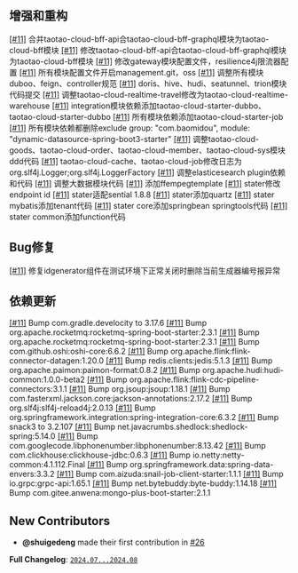 ## 增强和重构

[[#11]](https://github.com/shuigedeng/taotao-cloud-project/issues/11) 合并taotao-cloud-bff-api合taotao-cloud-bff-graphql模块为taotao-cloud-bff模块 
[[#11]](https://github.com/shuigedeng/taotao-cloud-project/issues/11) 修改taotao-cloud-bff-api合taotao-cloud-bff-graphql模块为taotao-cloud-bff模块 
[[#11]](https://github.com/shuigedeng/taotao-cloud-project/issues/11) 修改gateway模块配置文件，resilience4j限流器配置 
[[#11]](https://github.com/shuigedeng/taotao-cloud-project/issues/11) 所有模块配置文件开启management.git，oss 
[[#11]](https://github.com/shuigedeng/taotao-cloud-project/issues/11) 调整所有模块duboo、feign、controller规范 
[[#11]](https://github.com/shuigedeng/taotao-cloud-project/issues/11) doris、hive、hudi、seatunnel、trion模块代码提交 
[[#11]](https://github.com/shuigedeng/taotao-cloud-project/issues/11) 调整taotao-cloud-realtime-travel修改为taotao-cloud-realtime-warehouse 
[[#11]](https://github.com/shuigedeng/taotao-cloud-project/issues/11) integration模块依赖添加taotao-cloud-starter-dubbo、taotao-cloud-starter-dubbo 
[[#11]](https://github.com/shuigedeng/taotao-cloud-project/issues/11) 所有模块依赖添加taotao-cloud-starter-job 
[[#11]](https://github.com/shuigedeng/taotao-cloud-project/issues/11) 所有模块依赖都删除exclude group: "com.baomidou", module: "dynamic-datasource-spring-boot3-starter" 
[[#11]](https://github.com/shuigedeng/taotao-cloud-project/issues/11) 调整taotao-cloud-goods、taotao-cloud-order、taotao-cloud-member、taotao-cloud-sys模块ddd代码 
[[#11]](https://github.com/shuigedeng/taotao-cloud-project/issues/11) taotao-cloud-cache、taotao-cloud-job修改日志为org.slf4j.Logger;org.slf4j.LoggerFactory 
[[#11]](https://github.com/shuigedeng/taotao-cloud-project/issues/11) 调整elasticesearch plugin依赖和代码 
[[#11]](https://github.com/shuigedeng/taotao-cloud-project/issues/11) 调整大数据模块代码 
[[#11]](https://github.com/shuigedeng/taotao-cloud-project/issues/11) 添加ffempegtemplate 
[[#11]](https://github.com/shuigedeng/taotao-cloud-project/issues/11) stater修改endpoint id 
[[#11]](https://github.com/shuigedeng/taotao-cloud-project/issues/11) stater适配sential 1.8.8 
[[#11]](https://github.com/shuigedeng/taotao-cloud-project/issues/11) stater添加quartz 
[[#11]](https://github.com/shuigedeng/taotao-cloud-project/issues/11) stater mybatis添加tenant代码 
[[#11]](https://github.com/shuigedeng/taotao-cloud-project/issues/11) stater core添加springbean springtools代码 
[[#11]](https://github.com/shuigedeng/taotao-cloud-project/issues/11) stater common添加function代码 

## Bug修复

[[#11]](https://github.com/shuigedeng/taotao-cloud-project/issues/11) 修复idgenerator组件在测试环境下正常关闭时删除当前生成器编号报异常 

## 依赖更新

[[#11]](https://github.com/shuigedeng/taotao-cloud-project/issues/11) Bump  com.gradle.develocity to 3.17.6 
[[#11]](https://github.com/shuigedeng/taotao-cloud-project/issues/11) Bump org.apache.rocketmq:rocketmq-spring-boot-starter:2.3.1 
[[#11]](https://github.com/shuigedeng/taotao-cloud-project/issues/11) Bump org.apache.rocketmq:rocketmq-spring-boot-starter:2.3.1 
[[#11]](https://github.com/shuigedeng/taotao-cloud-project/issues/11) Bump com.github.oshi:oshi-core:6.6.2 
[[#11]](https://github.com/shuigedeng/taotao-cloud-project/issues/11) Bump org.apache.flink:flink-connector-datagen:1.20.0 
[[#11]](https://github.com/shuigedeng/taotao-cloud-project/issues/11) Bump redis.clients:jedis:5.1.3 
[[#11]](https://github.com/shuigedeng/taotao-cloud-project/issues/11) Bump org.apache.paimon:paimon-format:0.8.2 
[[#11]](https://github.com/shuigedeng/taotao-cloud-project/issues/11) Bump org.apache.hudi:hudi-common:1.0.0-beta2 
[[#11]](https://github.com/shuigedeng/taotao-cloud-project/issues/11) Bump org.apache.flink:flink-cdc-pipeline-connectors:3.1.1 
[[#11]](https://github.com/shuigedeng/taotao-cloud-project/issues/11) Bump org.jsoup:jsoup:1.18.1 
[[#11]](https://github.com/shuigedeng/taotao-cloud-project/issues/11) Bump com.fasterxml.jackson.core:jackson-annotations:2.17.2 
[[#11]](https://github.com/shuigedeng/taotao-cloud-project/issues/11) Bump org.slf4j:slf4j-reload4j:2.0.13 
[[#11]](https://github.com/shuigedeng/taotao-cloud-project/issues/11) Bump org.springframework.integration:spring-integration-core:6.3.2 
[[#11]](https://github.com/shuigedeng/taotao-cloud-project/issues/11) Bump snack3 to 3.2.107 
[[#11]](https://github.com/shuigedeng/taotao-cloud-project/issues/11) Bump net.javacrumbs.shedlock:shedlock-spring:5.14.0 
[[#11]](https://github.com/shuigedeng/taotao-cloud-project/issues/11) Bump com.googlecode.libphonenumber:libphonenumber:8.13.42 
[[#11]](https://github.com/shuigedeng/taotao-cloud-project/issues/11) Bump com.clickhouse:clickhouse-jdbc:0.6.3 
[[#11]](https://github.com/shuigedeng/taotao-cloud-project/issues/11) Bump io.netty:netty-common:4.1.112.Final 
[[#11]](https://github.com/shuigedeng/taotao-cloud-project/issues/11) Bump org.springframework.data:spring-data-envers:3.3.2 
[[#11]](https://github.com/shuigedeng/taotao-cloud-project/issues/11) Bump com.aizuda:snail-job-client-starter:1.1.1 
[[#11]](https://github.com/shuigedeng/taotao-cloud-project/issues/11) Bump io.grpc:grpc-api:1.65.1 
[[#11]](https://github.com/shuigedeng/taotao-cloud-project/issues/11) Bump net.bytebuddy:byte-buddy:1.14.18 
[[#11]](https://github.com/shuigedeng/taotao-cloud-project/issues/11) Bump com.gitee.anwena:mongo-plus-boot-starter:2.1.1 

## New Contributors

* **@shuigedeng** made their first contribution in [#26](https://github.com/shuigedeng/taotao-cloud-project/pull/26)

**Full Changelog**: [`2024.07...2024.08`](https://github.com/shuigedeng/taotao-cloud-project/compare/2024.07...2024.08)
